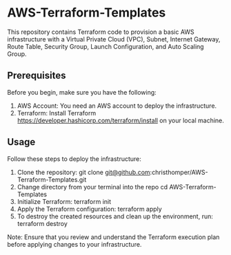 # AWS-Terraform-Templates

This repository contains Terraform code to provision a basic AWS infrastructure with a Virtual Private Cloud (VPC), Subnet, Internet Gateway, Route Table, Security Group, Launch Configuration, and Auto Scaling Group.

## Prerequisites
Before you begin, make sure you have the following:

1. AWS Account: You need an AWS account to deploy the infrastructure.
2. Terraform: Install Terraform https://developer.hashicorp.com/terraform/install on your local machine.

## Usage
Follow these steps to deploy the infrastructure:

1. Clone the repository:
     git clone git@github.com:christhomper/AWS-Terraform-Templates.git
2. Change directory from your terminal into the repo
     cd AWS-Terraform-Templates
4. Initialize Terraform:
     terraform init
5. Apply the Terraform configuration:
     terraform apply
6. To destroy the created resources and clean up the environment, run:
     terraform destroy
   
Note: Ensure that you review and understand the Terraform execution plan before applying changes to your infrastructure.





   
